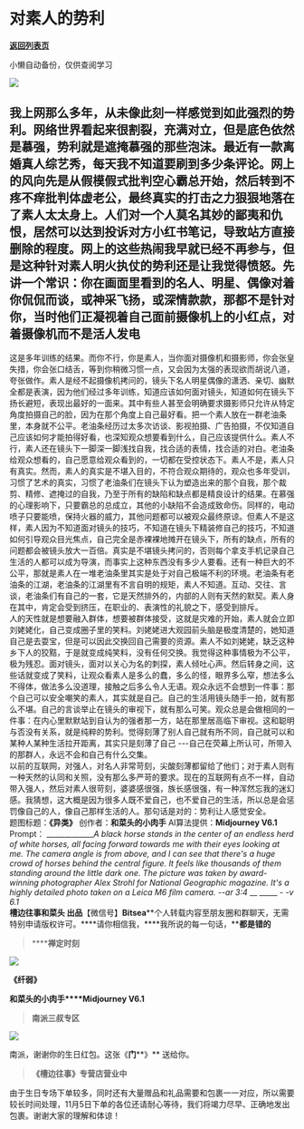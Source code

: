 # 对素人的势利

[**返回列表页**](/gzh/槽边往事)

小懒自动备份，仅供查阅学习

![](https://mmbiz.qpic.cn/mmbiz_jpg/Ia6gU9JNtkr5ZLukibw3YqTuoqV75O02LCzIFl6woGiaEMJISJ6PcGa2DwfoazU26mPabicXVfC2OZRaibwYP6iaPvA/640?wx_fmt=jpeg&from;=appmsg)

我上网那么多年，从未像此刻一样感觉到如此强烈的势利。网络世界看起来很割裂，充满对立，但是底色依然是慕强，势利就是遮掩慕强的那些泡沫。最近有一款离婚真人综艺秀，每天我不知道要刷到多少条评论。网上的风向先是从假模假式批判空心霸总开始，然后转到不疼不痒批判体虚老公，最终真实的打击之力狠狠地落在了素人太太身上。人们对一个人莫名其妙的鄙夷和仇恨，居然可以达到投诉对方小红书笔记，导致站方直接删除的程度。网上的这些热闹我早就已经不再参与，但是这种针对素人明火执仗的势利还是让我觉得愤怒。先讲一个常识：你在画面里看到的名人、明星、偶像对着你侃侃而谈，或神采飞扬，或深情款款，那都不是针对你，当时他们正凝视着自己面前摄像机上的小红点，对着摄像机而不是活人发电
---
这是多年训练的结果。而你不行，你是素人，当你面对摄像机和摄影师，你会张皇失措，你会张口结舌，等到你稍微习惯一点，又会因为太强的表现欲而胡说八道，夸张做作。素人是经不起摄像机拷问的，镜头下名人明星偶像的潇洒、亲切、幽默全都是表演，因为他们经过多年训练，知道应该如何面对镜头，知道如何在镜头下扬长避短，表现出最好的一面来。其中有些人甚至会明确要求摄影师只允许从特定角度拍摄自己的脸，因为在那个角度上自己最好看。把一个素人放在一群老油条里，本身就不公平。老油条经历过太多次访谈、影视拍摄、广告拍摄，不仅知道自己应该如何才能拍得好看，也深知观众想要看到什么，自己应该提供什么。素人不行，素人还在镜头下一脚深一脚浅找自我，找合适的表情，找合适的对白。老油条给观众想看的，自己愿意给观众看到的，一切都在受控状态下。素人不是，素人只有真实。然而，素人的真实是不堪入目的，不符合观众期待的，观众也多年受训，习惯了艺术的真实，习惯了老油条们在镜头下认为塑造出来的那个自我，那个裁剪、精修、遮掩过的自我，乃至于所有的缺陷和缺点都是精良设计的结果。在慕强的心理影响下，只要霸总的总成立，其他的小缺陷不会造成致命伤。同样的，电动喷子只要能喷，保持火器的威力，其他问题都可以被观众最终原谅。但素人不是这样，素人因为不知道面对镜头的技巧，不知道在镜头下精装修自己的技巧，不知道如何引导观众目光焦点，自己完全是赤裸裸地摊开在镜头下，所有的缺点，所有的问题都会被镜头放大一百倍。真实是不堪镜头拷问的，否则每个拿支手机记录自己生活的人都可以成为导演，而事实上这种东西没有多少人要看。还有一种巨大的不公平，那就是素人在一堆老油条里其实是处于对自己极端不利的环境。老油条有老油条的江湖，老油条的江湖里有不言自明的规矩，素人不知道。互动、交往、言谈，老油条们有自己的一套，它是天然排外的，内部的人则有天然的默契。素人身在其中，肯定会受到挤压，在职业的、表演性的礼貌之下，感受到排斥。  
人的天性就是想要融入群体，想要被群体接受，这就是灾难的开始，素人就会立即刘姥姥化，自己变成圈子里的笑料。刘姥姥进大观园前头脑是极度清楚的，她知道自己是去耍宝，但是可以因此交换回自己需要的资源。素人不如刘姥姥，缺乏这种乡下人的狡黠，于是就变成纯笑料，没有任何交换。我觉得这种事情极为不公平，极为残忍。面对镜头，面对以关心为名的刺探，素人倾吐心声。然后转身之间，这些话就变成了笑料，让观众看素人是多么的蠢，多么的怪，眼界多么窄，想法多么不得体，做法多么没道理，接触之后多么令人无语。观众永远不会想到一件事：那个自己可以安全嘲笑的素人，其实就是自己。自己的生活用镜头随手一拍，就有那么不堪。自己的言谈举止在镜头的审视下，就有那么可笑。观众总是会做相同的一件事：在内心里默默站到自认为的强者那一方，站在那里居高临下审视。这和聪明与否没有关系，就是纯粹的势利。觉得刻薄了别人自己就有所不同，自己就可以和某种人某种生活拉开距离，其实只是刻薄了自己
---自己在荧幕上所认可，所带入的那群人，永远不会和自己有什么交集。  
以前的互联网，对强人，对名人非常苛刻，尖酸刻薄都留给了他们；对于素人则有一种天然的认同和关照，没有那么多严苛的要求。现在的互联网有点不一样，自动带入强人，然后对素人很苛刻，婆婆感很强，族长感很强，有一种浑然忘我的迷幻感。我猜想，这大概是因为很多人既不爱自己，也不爱自己的生活，所以总是会惩罚像自己的人，像自己那样生活的人。那句话是对的：势利让人感觉安全。  
题图标题：**《异类》** 创作者：**和菜头的小肉手** AI算法提供：**Midjourney V6.1** Prompt：
______________A black horse stands in the center of an endless herd of white
horses, all facing forward towards me with their eyes looking at me. The
camera angle is from above, and I can see that there's a huge crowd of horses
behind the central figure. It feels like thousands of them standing around the
little dark one. The picture was taken by award-winning photographer Alex
Strohl for National Geographic magazine. It's a highly detailed photo taken on
a Leica M6 film camera. --ar 3:4_ __ _____ __-_ -v 6.1_  
**槽边往事****和菜头
出品******【微信号】****Bitsea******个人转载内容至朋友圈和群聊天，无需特别申请版权许可。****请你相信我，****我所说的每一句话，****都是错的**

> ******禅定时刻**

![](https://mmbiz.qpic.cn/mmbiz_jpg/Ia6gU9JNtkr5ZLukibw3YqTuoqV75O02LqMB9SfeJch2CInNmBHtNvklw0FcSSeTgUfmIibbnBR2O5octzb4eR8Q/640?wx_fmt=jpeg&from;=appmsg)

**《纤弱》**

**和菜头的小肉手****Midjourney V6.1**

> **南派三叔专区**

![](https://mmbiz.qpic.cn/mmbiz_jpg/Ia6gU9JNtkr5ZLukibw3YqTuoqV75O02LWt7z5JKS3YRjQmsAZBVjyCjJcAy8ibH3vC4v4rwCE6v6YQ3jXp37Y3w/640?wx_fmt=jpeg&from;=appmsg)

南派，谢谢你的生日红包。这张《**门****》** 送给你。

> **《槽边往事》专营店营业中**

由于生日专场下单较多，同时还有大量赠品和礼品需要和包裹一一对应，所以需要较长时间处理，11月5日下单的各位还请耐心等待，我们将竭力尽早、正确地发出包裹。谢谢大家的理解和体谅！


